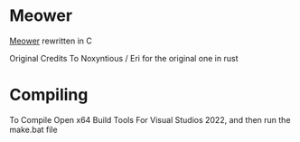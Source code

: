 # Meower

[Meower](https://github.com/Noxyntious/meower) rewritten in C

Original Credits To Noxyntious / Eri for the original one in rust


# Compiling

To Compile Open x64 Build Tools For Visual Studios 2022, and then run the make.bat file